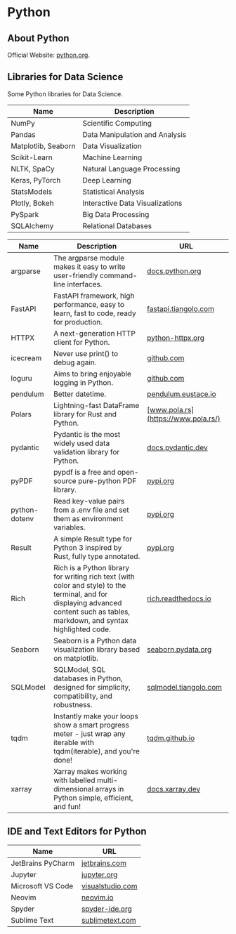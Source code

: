 # Python

## About Python

Official Website: [python.org](https://www.python.org/).

## Libraries for Data Science

Some Python libraries for Data Science.

| Name                | Description                     |
|---------------------|---------------------------------|
| NumPy               | Scientific Computing            |
| Pandas              | Data Manipulation and Analysis  |
| Matplotlib, Seaborn | Data Visualization              |
| Scikit-Learn        | Machine Learning                |
| NLTK, SpaCy         | Natural Language Processing     |
| Keras, PyTorch      | Deep Learning                   |
| StatsModels         | Statistical Analysis            |
| Plotly, Bokeh       | Interactive Data Visualizations |
| PySpark             | Big Data Processing             |
| SQLAlchemy          | Relational Databases            |

| Name          | Description                                                                                                                                                                       | URL                                                                            |
|---------------|-----------------------------------------------------------------------------------------------------------------------------------------------------------------------------------|--------------------------------------------------------------------------------|
| argparse      | The argparse module makes it easy to write user-friendly command-line interfaces.                                                                                                 | [docs.python.org](https://docs.python.org/3/library/argparse.html)             |
| FastAPI       | FastAPI framework, high performance, easy to learn, fast to code, ready for production.                                                                                           | [fastapi.tiangolo.com](https://fastapi.tiangolo.com/)                          |
| HTTPX         | A next-generation HTTP client for Python.                                                                                                                                         | [python-httpx.org](https://www.python-httpx.org/)                              |
| icecream      | Never use print() to debug again.                                                                                                                                                 | [github.com](https://github.com/gruns/icecream)                                |
| loguru        | Aims to bring enjoyable logging in Python.                                                                                                                                        | [github.com](https://github.com/Delgan/loguru)                                 |
| pendulum      | Better datetime.                                                                                                                                                                  | [pendulum.eustace.io](https://pendulum.eustace.io/)                            |
| Polars        | Lightning-fast DataFrame library for Rust and Python.                                                                                                                             | [www.pola.rs](https://www.pola.rs/)                                            |
| pydantic      | Pydantic is the most widely used data validation library for Python.                                                                                                              | [docs.pydantic.dev](https://docs.pydantic.dev/latest/)                         |
| pyPDF         | pypdf is a free and open-source pure-python PDF library.                                                                                                                          | [pypi.org](https://pypi.org/project/pypdf/)                                    |
| python-dotenv | Read key-value pairs from a .env file and set them as environment variables.                                                                                                      | [pypi.org](https://pypi.org/project/python-dotenv/)                            |
| Result        | A simple Result type for Python 3 inspired by Rust, fully type annotated.                                                                                                         | [pypi.org](https://pypi.org/project/result/)                                   |
| Rich          | Rich is a Python library for writing rich text (with color and style) to the terminal, and for displaying advanced content such as tables, markdown, and syntax highlighted code. | [rich.readthedocs.io](https://rich.readthedocs.io/en/stable/introduction.html) |
| Seaborn       | Seaborn is a Python data visualization library based on matplotlib.                                                                                                               | [seaborn.pydata.org](https://seaborn.pydata.org/)                              |
| SQLModel      | SQLModel, SQL databases in Python, designed for simplicity, compatibility, and robustness.                                                                                        | [sqlmodel.tiangolo.com](https://sqlmodel.tiangolo.com/)                        |
| tqdm          | Instantly make your loops show a smart progress meter - just wrap any iterable with tqdm(iterable), and you're done!                                                              | [tqdm.github.io](https://tqdm.github.io/)                                      |
| xarray        | Xarray makes working with labelled multi-dimensional arrays in Python simple, efficient, and fun!                                                                                 | [docs.xarray.dev](https://docs.xarray.dev/en/stable/)                          |

## IDE and Text Editors for Python

| Name              | URL                                                 |
|-------------------|-----------------------------------------------------|
| JetBrains PyCharm | [jetbrains.com](https://www.jetbrains.com/pycharm/) |
| Jupyter           | [jupyter.org](https://jupyter.org/)                 |
| Microsoft VS Code | [visualstudio.com](https://code.visualstudio.com/)  |
| Neovim            | [neovim.io](https://neovim.io/)                     |
| Spyder            | [spyder-ide.org](https://www.spyder-ide.org/)       |
| Sublime Text      | [sublimetext.com](https://www.sublimetext.com/)     |
